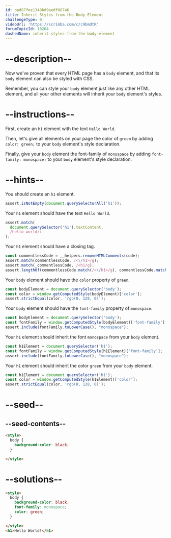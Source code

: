 ```yaml
---
id: bad87fee1348bd9aedf08746
title: Inherit Styles from the Body Element
challengeType: 0
videoUrl: 'https://scrimba.com/c/c9bmdtR'
forumTopicId: 18204
dashedName: inherit-styles-from-the-body-element
---
```


# --description--

Now we've proven that every HTML page has a `body` element, and that its `body` element can also be styled with CSS.

Remember, you can style your `body` element just like any other HTML element, and all your other elements will inherit your `body` element's styles.

# --instructions--

First, create an `h1` element with the text `Hello World`.

Then, let's give all elements on your page the color of `green` by adding `color: green;` to your `body` element's style declaration.

Finally, give your `body` element the font-family of `monospace` by adding `font-family: monospace;` to your `body` element's style declaration.

# --hints--

You should create an `h1` element.

```js
assert.isNotEmpty(document.querySelectorAll('h1'));
```

Your `h1` element should have the text `Hello World`.

```js
assert.match(
  document.querySelector('h1').textContent,
  /hello world/i
);
```

Your `h1` element should have a closing tag.

```js
const commentlessCode = __helpers.removeHTMLComments(code);
assert.match(commentlessCode, /<\/h1>/g);
assert.match(_commentlessCode, /<h1/g);
assert.lengthOf(commentlessCode.match(/<\/h1>/g), commentlessCode.match(/<h1/g).length);
```

Your `body` element should have the `color` property of `green`.

```js
const bodyElement = document.querySelector('body');
const color = window.getComputedStyle(bodyElement)['color']; 
assert.strictEqual(color, 'rgb(0, 128, 0)');
```

Your `body` element should have the `font-family` property of `monospace`.

```js
const bodyElement = document.querySelector('body');
const fontFamily = window.getComputedStyle(bodyElement)['font-family'];
assert.include(fontFamily.toLowerCase(), "monospace");
```

Your `h1` element should inherit the font `monospace` from your `body` element.

```js
const h1Element = document.querySelector('h1');
const fontFamily = window.getComputedStyle(h1Element)['font-family'];
assert.include(fontFamily.toLowerCase(), "monospace");
```

Your `h1` element should inherit the color `green` from your `body` element.

```js
const h1Element = document.querySelector('h1');
const color = window.getComputedStyle(h1Element)['color'];
assert.strictEqual(color, 'rgb(0, 128, 0)');
```

# --seed--

## --seed-contents--

```html
<style>
  body {
    background-color: black;
  }

</style>
```

# --solutions--

```html
<style>
  body {
    background-color: black;
    font-family: monospace;
    color: green;
  }

</style>
<h1>Hello World!</h1>
```
